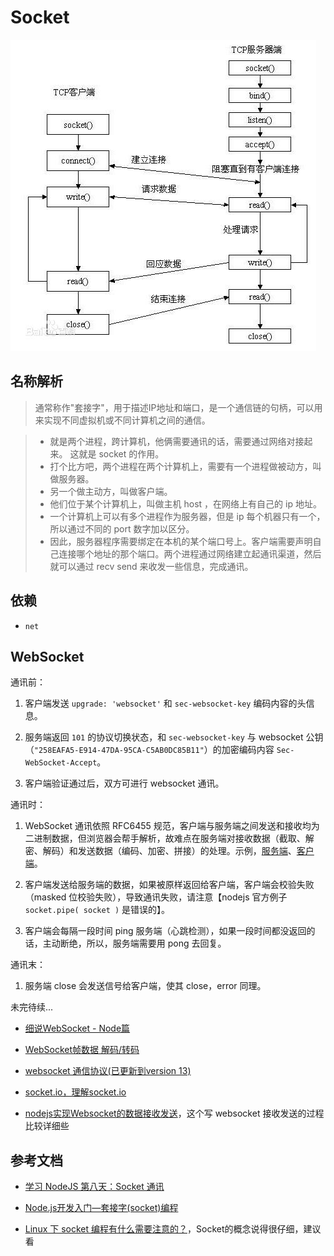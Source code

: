 # Socket

![建立、连接、传输、结束过程](resource/socket-0001.jpg)

## 名称解析

> 通常称作"套接字"，用于描述IP地址和端口，是一个通信链的句柄，可以用来实现不同虚拟机或不同计算机之间的通信。

> * 就是两个进程，跨计算机，他俩需要通讯的话，需要通过网络对接起来。
这就是 socket 的作用。
> * 打个比方吧，两个进程在两个计算机上，需要有一个进程做被动方，叫做服务器。
> * 另一个做主动方，叫做客户端。
> * 他们位于某个计算机上，叫做主机 host ，在网络上有自己的 ip 地址。
> * 一个计算机上可以有多个进程作为服务器，但是 ip 每个机器只有一个，所以通过不同的 port 数字加以区分。
> * 因此，服务器程序需要绑定在本机的某个端口号上。客户端需要声明自己连接哪个地址的那个端口。两个进程通过网络建立起通讯渠道，然后就可以通过 recv send 来收发一些信息，完成通讯。

## 依赖

* `net`

## WebSocket

通讯前：

1. 客户端发送 `upgrade: 'websocket'` 和 `sec-websocket-key` 编码内容的头信息。

1. 服务端返回 `101` 的协议切换状态，和 `sec-websocket-key` 与 websocket 公钥（`"258EAFA5-E914-47DA-95CA-C5AB0DC85B11"`）的加密编码内容 `Sec-WebSocket-Accept`。

1. 客户端验证通过后，双方可进行 websocket 通讯。

通讯时：

1. WebSocket 通讯依照 RFC6455 规范，客户端与服务端之间发送和接收均为二进制数据，但浏览器会帮手解析，故难点在服务端对接收数据（截取、解密、解码）和发送数据（编码、加密、拼接）的处理。示例，[服务端](demo/socket/t1-server.js)、[客户端](demo/socket/t1-client.html)。

1. 客户端发送给服务端的数据，如果被原样返回给客户端，客户端会校验失败（masked 位校验失败），导致通讯失败，请注意【nodejs 官方例子 `socket.pipe( socket )` 是错误的】。

1. 客户端会每隔一段时间 ping 服务端（心跳检测），如果一段时间都没返回的话，主动断绝，所以，服务端需要用 pong 去回复。

通讯末：

1. 服务端 close 会发送信号给客户端，使其 close，error 同理。

未完待续...

* [细说WebSocket - Node篇](http://www.cnblogs.com/hustskyking/p/websocket-with-node.html)

* [WebSocket帧数据 解码/转码](http://www.bubuko.com/infodetail-1607510.html)

* [websocket 通信协议(已更新到version 13)](http://www.zendstudio.net/archives/websocket-protocol/)

* [socket.io，理解socket.io](http://www.cnblogs.com/xiezhengcai/p/3957314.html)

* [nodejs实现Websocket的数据接收发送](https://www.cnblogs.com/axes/p/4514199.html)，这个写 websocket 接收发送的过程比较详细些

## 参考文档

* [学习 NodeJS 第八天：Socket 通讯](http://blog.csdn.net/zhangxin09/article/details/12844975)

* [Node.js开发入门—套接字(socket)编程](http://blog.csdn.net/foruok/article/details/48434277)

* [Linux 下 socket 编程有什么需要注意的？](https://www.zhihu.com/question/20154815)，Socket的概念说得很仔细，建议看
